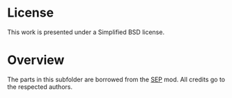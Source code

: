 # License

This work is presented under a Simplified BSD license.

# Overview

The parts in this subfolder are borrowed from the [SEP](https://forum.kerbalspaceprogram.com/index.php?/topic/155382-16x-surface-experiment-pack-deployable-science-for-kiskas-v27-13jan19/)
mod. All credits go to the respected authors.
